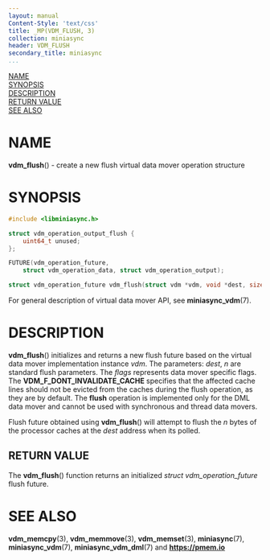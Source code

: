 ```yaml
---
layout: manual
Content-Style: 'text/css'
title: _MP(VDM_FLUSH, 3)
collection: miniasync
header: VDM_FLUSH
secondary_title: miniasync
...
```


[comment]: <> (SPDX-License-Identifier: BSD-3-Clause)
[comment]: <> (Copyright 2022, Intel Corporation)

[comment]: <> (vdm_flush.3 -- man page for miniasync vdm_flush operation)

[NAME](#name)<br />
[SYNOPSIS](#synopsis)<br />
[DESCRIPTION](#description)<br />
[RETURN VALUE](#return-value)<br />
[SEE ALSO](#see-also)<br />

# NAME #

**vdm_flush**() - create a new flush virtual data mover operation structure

# SYNOPSIS #

```c
#include <libminiasync.h>

struct vdm_operation_output_flush {
	uint64_t unused;
};

FUTURE(vdm_operation_future,
	struct vdm_operation_data, struct vdm_operation_output);

struct vdm_operation_future vdm_flush(struct vdm *vdm, void *dest, size_t n, uint64_t flags);
```

For general description of virtual data mover API, see **miniasync_vdm**(7).

# DESCRIPTION #

**vdm_flush**() initializes and returns a new flush future based on the virtual data mover
implementation instance *vdm*. The parameters: *dest*, *n* are standard flush parameters.
The *flags* represents data mover specific flags. The **VDM_F_DONT_INVALIDATE_CACHE** specifies
that the affected cache lines should not be evicted from the caches during the flush operation,
as they are by default. The **flush** operation is implemented only for the DML data mover and
cannot be used with synchronous and thread data movers.

Flush future obtained using **vdm_flush**() will attempt to flush the *n* bytes of the processor
caches at the *dest* address when its polled.

## RETURN VALUE ##

The **vdm_flush**() function returns an initialized *struct vdm_operation_future* flush future.

# SEE ALSO #

**vdm_memcpy**(3), **vdm_memmove**(3), **vdm_memset**(3), **miniasync**(7), **miniasync_vdm**(7),
**miniasync_vdm_dml**(7) and **<https://pmem.io>**
